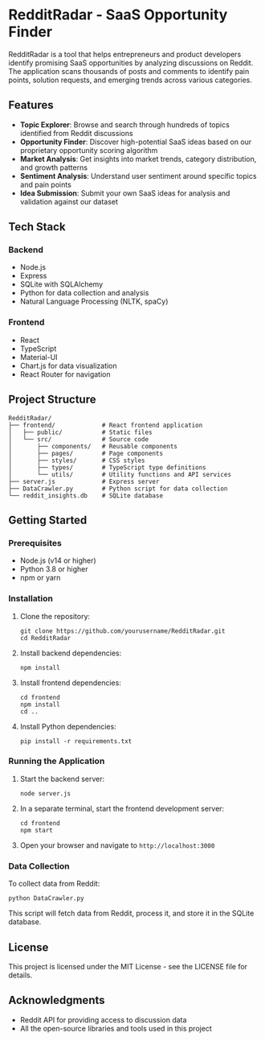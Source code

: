 # RedditRadar - SaaS Opportunity Finder

RedditRadar is a tool that helps entrepreneurs and product developers identify promising SaaS opportunities by analyzing discussions on Reddit. The application scans thousands of posts and comments to identify pain points, solution requests, and emerging trends across various categories.

## Features

- **Topic Explorer**: Browse and search through hundreds of topics identified from Reddit discussions
- **Opportunity Finder**: Discover high-potential SaaS ideas based on our proprietary opportunity scoring algorithm
- **Market Analysis**: Get insights into market trends, category distribution, and growth patterns
- **Sentiment Analysis**: Understand user sentiment around specific topics and pain points
- **Idea Submission**: Submit your own SaaS ideas for analysis and validation against our dataset

## Tech Stack

### Backend
- Node.js
- Express
- SQLite with SQLAlchemy
- Python for data collection and analysis
- Natural Language Processing (NLTK, spaCy)

### Frontend
- React
- TypeScript
- Material-UI
- Chart.js for data visualization
- React Router for navigation

## Project Structure

```
RedditRadar/
├── frontend/             # React frontend application
│   ├── public/           # Static files
│   └── src/              # Source code
│       ├── components/   # Reusable components
│       ├── pages/        # Page components
│       ├── styles/       # CSS styles
│       ├── types/        # TypeScript type definitions
│       └── utils/        # Utility functions and API services
├── server.js             # Express server
├── DataCrawler.py        # Python script for data collection
└── reddit_insights.db    # SQLite database
```

## Getting Started

### Prerequisites

- Node.js (v14 or higher)
- Python 3.8 or higher
- npm or yarn

### Installation

1. Clone the repository:
   ```
   git clone https://github.com/yourusername/RedditRadar.git
   cd RedditRadar
   ```

2. Install backend dependencies:
   ```
   npm install
   ```

3. Install frontend dependencies:
   ```
   cd frontend
   npm install
   cd ..
   ```

4. Install Python dependencies:
   ```
   pip install -r requirements.txt
   ```

### Running the Application

1. Start the backend server:
   ```
   node server.js
   ```

2. In a separate terminal, start the frontend development server:
   ```
   cd frontend
   npm start
   ```

3. Open your browser and navigate to `http://localhost:3000`

### Data Collection

To collect data from Reddit:

```
python DataCrawler.py
```

This script will fetch data from Reddit, process it, and store it in the SQLite database.

## License

This project is licensed under the MIT License - see the LICENSE file for details.

## Acknowledgments

- Reddit API for providing access to discussion data
- All the open-source libraries and tools used in this project 